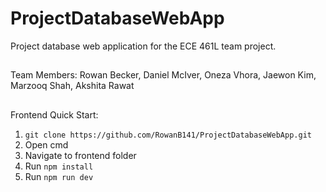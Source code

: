 # ProjectDatabaseWebApp
Project database web application for the ECE 461L team project.

##
Team Members: Rowan Becker, Daniel McIver, Oneza Vhora, Jaewon Kim, Marzooq Shah, Akshita Rawat

##
Frontend Quick Start:
1. ```git clone https://github.com/RowanB141/ProjectDatabaseWebApp.git```
2. Open cmd
3. Navigate to frontend folder
4. Run ```npm install```
5. Run ```npm run dev```